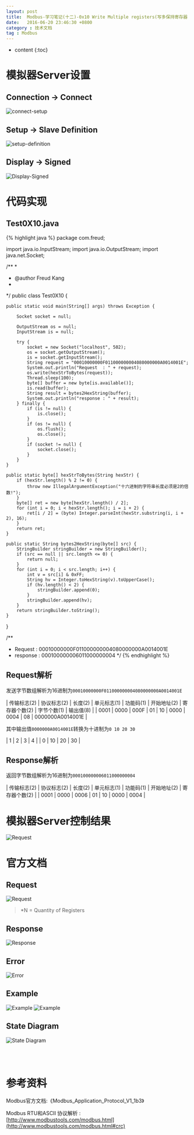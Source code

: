 ```yaml
---
layout: post
title:  Modbus-学习笔记(十二)-0x10 Write Multiple registers(写多保持寄存器 )
date:   2016-06-20 23:46:30 +0800
category : 技术文档
tag : Modbus
---
```


* content
{:toc}


模拟器Server设置
=============================

Connection -> Connect
-----------------------------

![connect-setup](/images/blog/modbus/modbus-05-16-Write-Multiple-registers/06-modbus-slave-connect-setup.png)

Setup -> Slave Definition
-----------------------------

![setup-definition](/images/blog/modbus/modbus-05-16-Write-Multiple-registers/07-modbus-slave-setup-definition.png)

Display -> Signed
-----------------------------

![Display-Signed](/images/blog/modbus/modbus-05-06-Write-Single-Register/08-modbus-slave-data-type-setup.png)


代码实现
=============================

Test0X10.java
-----------------------------

{% highlight java %}
package com.freud;

import java.io.InputStream;
import java.io.OutputStream;
import java.net.Socket;

/**
 * 
 * @author Freud Kang
 *
 */
public class Test0X10 {

	public static void main(String[] args) throws Exception {

		Socket socket = null;

		OutputStream os = null;
		InputStream is = null;

		try {
			socket = new Socket("localhost", 502);
			os = socket.getOutputStream();
			is = socket.getInputStream();
			String request = "00010000000F011000000004080000000A0014001E";
			System.out.println("Request  : " + request);
			os.write(hexStrToBytes(request));
			Thread.sleep(100);
			byte[] buffer = new byte[is.available()];
			is.read(buffer);
			String result = bytes2HexString(buffer);
			System.out.println("response : " + result);
		} finally {
			if (is != null) {
				is.close();
			}
			if (os != null) {
				os.flush();
				os.close();
			}
			if (socket != null) {
				socket.close();
			}
		}
	}

	public static byte[] hexStrToBytes(String hexStr) {
		if (hexStr.length() % 2 != 0) {
			throw new IllegalArgumentException("十六进制的字符串长度必须是2的倍数!");
		}
		byte[] ret = new byte[hexStr.length() / 2];
		for (int i = 0; i < hexStr.length(); i = i + 2) {
			ret[i / 2] = (byte) Integer.parseInt(hexStr.substring(i, i + 2), 16);
		}
		return ret;
	}

	public static String bytes2HexString(byte[] src) {
		StringBuilder stringBuilder = new StringBuilder();
		if (src == null || src.length <= 0) {
			return null;
		}
		for (int i = 0; i < src.length; i++) {
			int v = src[i] & 0xFF;
			String hv = Integer.toHexString(v).toUpperCase();
			if (hv.length() < 2) {
				stringBuilder.append(0);
			}
			stringBuilder.append(hv);
		}
		return stringBuilder.toString();
	}
}

/**
 * Request  : 00010000000F011000000004080000000A0014001E
 * response : 000100000006011000000004
 */
{% endhighlight %}

Request解析
-----------------------------

发送字节数组解析为16进制为`00010000000F011000000004080000000A0014001E`

| 传输标志(2) | 协议标志(2) | 长度(2) | 单元标志(1) | 功能码(1) | 开始地址(2) | 寄存器个数(2) | 字节个数(1) | 输出值(8)        |
| 0001        | 0000        | 000F    | 01          | 10        | 0000        | 0004          | 08          | 0000000A0014001E |

其中输出值`0000000A0014001E`转换为十进制为`0 10 20 30`

| 1 | 2  | 3  | 4  |
| 0 | 10 | 20 | 30 |

Response解析
-----------------------------

返回字节数组解析为16进制为`000100000006011000000004`

| 传输标志(2) | 协议标志(2) | 长度(2) | 单元标志(1) | 功能码(1) | 开始地址(2) | 寄存器个数(2) |
| 0001        | 0000        | 0006    | 01          | 10        | 0000        | 0004          |


模拟器Server控制结果
=============================

![Request](/images/blog/modbus/modbus-05-06-Write-Single-Register/09-modbus-slave-control-result.png)


官方文档
=============================

Request
-----------------------------

![Request](/images/blog/modbus/modbus-05-16-Write-Multiple-registers/01_Request.png)

> *N = Quantity of Registers

Response
-----------------------------

![Response](/images/blog/modbus/modbus-05-16-Write-Multiple-registers/02_Response.png)

Error
-----------------------------

![Error](/images/blog/modbus/modbus-05-16-Write-Multiple-registers/03_Error.png)

Example
-----------------------------

![Example](/images/blog/modbus/modbus-05-16-Write-Multiple-registers/04_Example_1.png)
![Example](/images/blog/modbus/modbus-05-16-Write-Multiple-registers/04_Example_2.png)

State Diagram
-----------------------------

![State Diagram](/images/blog/modbus/modbus-05-16-Write-Multiple-registers/05_State_Diagram.png)


<br>
<br>

参考资料
================================

Modbus官方文档:《Modbus_Application_Protocol_V1_1b3》

Modbus RTU和ASCII 协议解析 : [http://www.modbustools.com/modbus.html](http://www.modbustools.com/modbus.html#crc)
